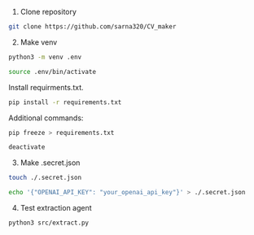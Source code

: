1. Clone repository
```sh
git clone https://github.com/sarna320/CV_maker
```

2. Make venv
```sh
python3 -m venv .env
```

```sh
source .env/bin/activate
```

Install requirments.txt.
```sh
pip install -r requirements.txt
```

Additional commands:
```sh
pip freeze > requirements.txt
```

```sh
deactivate
```

3. Make .secret.json
```sh
touch ./.secret.json
```
```sh
echo '{"OPENAI_API_KEY": "your_openai_api_key"}' > ./.secret.json
```

4. Test extraction agent
```sh
python3 src/extract.py 
```